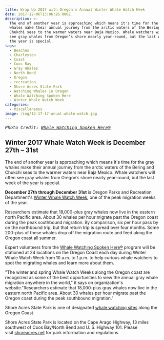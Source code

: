 ```yaml
---
title: Wrap Up 2017 with Oregon's Annual Winter Whale Watch Week
date: 2017-12-06T15:06:26.000Z
description: >-
  The end of another year is approaching which means it's time for the gray
  whales make their annual journey from the arctic waters of the Bering and
  Chukchi seas to the warmer waters near Baja Mexico. Whale watchers will often
  see gray whales from Oregon’s shore nearly year-round, but the last week of
  the year is special.
tags:
  - Beaches
  - Charleston
  - Coast
  - Coos Bay
  - Gray Whales
  - North Bend
  - Oregon
  - recreation
  - Shore Acres State Park
  - Watching Whales in Oregon
  - Whale Watching Spoken Here
  - Winter Whale Watch Week
categories:
  - Miscellaneous
image: /img/12-17-17-anual-whale-watch.jpg
---
```

<pre><em>Photo Credit: <a href="https://whalespoken.wordpress.com/" target="_blank" rel="noopener noreferrer">Whale Watching Spoken Here®</a></em></pre>

<h2>Winter 2017 Whale Watch Week is December 27th – 31st</h2>

The end of another year is approaching which means it's time for the gray whales make their annual journey from the arctic waters of the Bering and Chukchi seas to the warmer waters near Baja Mexico. Whale watchers will often see gray whales from Oregon’s shore nearly year-round, but the last week of the year is special.



<strong>December 27th through December 31st</strong> is Oregon Parks and Recreation Department's <a href="http://oregonstateparks.org/index.cfm?do=thingstodo.dsp_whaleWatching" target="_blank" rel="noopener noreferrer">Winter Whale Watch Week</a>, one of the peak migration weeks of the year.



Researchers estimate that 18,000-plus gray whales now live in the eastern north Pacific area. About 30 whales per hour migrate past the Oregon coast during the peak southbound migration. By comparison, six per hour pass by on the northbound trip, but that return trip is spread over four months. Some 200-plus of these whales drop off the migration route and feed along the Oregon coast all summer.



Expert volunteers from the <a href="https://whalespoken.wordpress.com/" target="_blank" rel="noopener noreferrer">Whale Watching Spoken Here®</a> program will be stationed at 24 locations on the Oregon Coast each day during Winter Whale Watch Week from 10 a.m. to 1 p.m. to help curious whale watchers to spot the migrating whales and learn more about them.



"The winter and spring Whale Watch Weeks along the Oregon coast are recognized as some of the best opportunities to view the annual gray whale migration anywhere in the world," it says on organization's website."Researchers estimate that 18,000-plus gray whales now live in the eastern north Pacific area. About 30 whales per hour migrate past the Oregon coast during the peak southbound migration."



Shore Acres State Park is one of designated <a href="https://whalespoken.wordpress.com/best-places/" target="_blank" rel="noopener noreferrer">whale watching sites</a> along the Oregon Coast.



Shore Acres State Park is located on the Cape Arago Highway, 13 miles southwest of Coos Bay/North Bend and U. S. Highway 101. Please visit <a href="http://shoreacres.net/" target="_blank" rel="noopener noreferrer">shoreacres.net</a> for park information and regulations.
